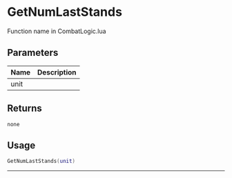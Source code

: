 # GetNumLastStands

Function name in CombatLogic.lua

## Parameters

| Name | Description |
| ---- | ----------- |
| unit |             |

## Returns

`none`

## Usage

```lua
GetNumLastStands(unit)
```

---
